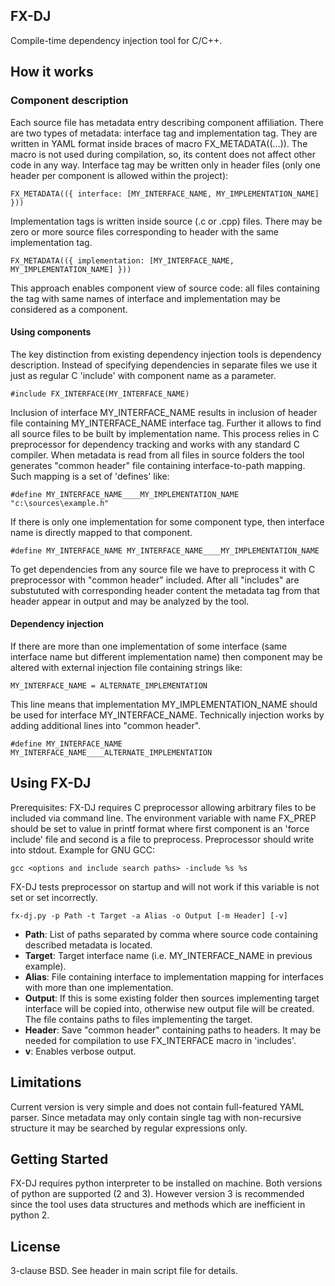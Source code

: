 FX-DJ
-----

Compile-time dependency injection tool for C/C++.

How it works
------------

### Component description

Each source file has metadata entry describing component affiliation. There are two types of metadata: interface tag and implementation tag. They are written in YAML format inside braces of macro FX_METADATA((...)). The macro is not used during compilation, so, its content does not affect other code in any way. Interface tag may be written only in header files (only one header per component is allowed within the project):

    FX_METADATA(({ interface: [MY_INTERFACE_NAME, MY_IMPLEMENTATION_NAME] }))

Implementation tags is written inside source (.c or .cpp) files. There may be zero or more source files corresponding to header with the same implementation tag.

    FX_METADATA(({ implementation: [MY_INTERFACE_NAME, MY_IMPLEMENTATION_NAME] }))

This approach enables component view of source code: all files containing the tag with same names of interface and implementation may be considered as a component.

#### Using components

The key distinction from existing dependency injection tools is dependency description. Instead of specifying dependencies in separate files we use it just as regular C 'include' with component name as a parameter.

    #include FX_INTERFACE(MY_INTERFACE_NAME)

Inclusion of interface MY\_INTERFACE\_NAME results in inclusion of header file containing MY\_INTERFACE\_NAME interface tag. Further it allows to find all source files to be built by implementation name. This process relies in C preprocessor for dependency tracking and works with any standard C compiler. When metadata is read from all files in source folders the tool generates "common header" file containing interface-to-path mapping. Such mapping is a set of 'defines' like:

    #define MY_INTERFACE_NAME____MY_IMPLEMENTATION_NAME "c:\sources\example.h"

If there is only one implementation for some component type, then interface name is directly mapped to that component.

    #define MY_INTERFACE_NAME MY_INTERFACE_NAME____MY_IMPLEMENTATION_NAME

To get dependencies from any source file we have to preprocess it with C preprocessor with "common header" included. After all "includes" are substututed with corresponding header content the metadata tag from that header appear in output and may be analyzed by the tool.

#### Dependency injection

If there are more than one implementation of some interface (same interface name but different implementation name) then component may be altered with external injection file containing strings like:

    MY_INTERFACE_NAME = ALTERNATE_IMPLEMENTATION

This line means that implementation MY\_IMPLEMENTATION\_NAME should be used for interface MY\_INTERFACE\_NAME. Technically injection works by adding additional lines into "common header".

    #define MY_INTERFACE_NAME MY_INTERFACE_NAME____ALTERNATE_IMPLEMENTATION

Using FX-DJ
-----------

Prerequisites:
FX-DJ requires C preprocessor allowing arbitrary files to be included via command line. The environment variable with name FX_PREP should be set to value in printf format where first component is an 'force include' file and second is a file to preprocess. Preprocessor should write into stdout.
Example for GNU GCC:

    gcc <options and include search paths> -include %s %s

FX-DJ tests preprocessor on startup and will not work if this variable is not set or set incorrectly.

    fx-dj.py -p Path -t Target -a Alias -o Output [-m Header] [-v]

- **Path**:
  List of paths separated by comma where source code containing described metadata is located.
- **Target**:
  Target interface name (i.e. MY_INTERFACE_NAME in previous example).
- **Alias**:
  File containing interface to implementation mapping for interfaces with more than one implementation.
- **Output**:
  If this is some existing folder then sources implementing target interface will be copied into, otherwise new output file will be created. The file contains paths to files implementing the target.
- **Header**:
  Save "common header" containing paths to headers. It may be needed for compilation to use FX_INTERFACE macro in 'includes'.
- **v**:
  Enables verbose output.

Limitations
-----------

Current version is very simple and does not contain full-featured YAML parser. Since metadata may only contain single tag with non-recursive structure it may be searched by regular expressions only.

Getting Started
---------------

FX-DJ requires python interpreter to be installed on machine. Both versions of python are supported (2 and 3). However version 3 is recommended since the tool uses data structures and methods which are inefficient in python 2.

License
-------

3-clause BSD. See header in main script file for details.
